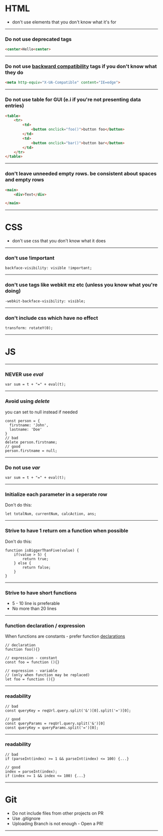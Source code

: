 # HTML
* don't use elements that you don't know what it's for

---
### Do not use deprecated tags

```html
<center>Hello<center>
```

---

### Do not use [backward compatibility](https://stackoverflow.com/questions/6771258/what-does-meta-http-equiv-x-ua-compatible-content-ie-edge-do) tags if you don't know what they do

```html
<meta http-equiv="X-UA-Compatible" content="IE=edge">
```

---

### Do not use table for GUI (e.i if you're not presenting data entries)

```html
<table>
    <tr>
        <td>
            <button onclick="foo()">button foo</button>
        </td>
        <td>
            <button onclick="bar()">button bar</button>
        </td>
    </tr>
</table>
```

---

### don't leave unneeded empty rows. be consistent about spaces and empty rows

```html
<main>
    <div>Text</div>

</main>
```



---

# CSS
* don't use css that you don't know what it does

---
### don't use !important

```
backface-visibility: visible !important;
```

---
### don't use tags like webkit mz etc (unless you know what you're doing)

```
-webkit-backface-visibility: visible;
```

---

### don't include css which have no effect

```
transform: rotateY(0);
```


---
# JS
###

---
### NEVER use *eval*
```
var sum = t + "=" + eval(t);
```

---
### Avoid using *delete*
you can set to null instead if needed
```
const person = {
  firstname: 'John',
  lastname: 'Doe'
}
// bad
delete person.firstname;
// good
person.firstname = null;
```

---
### Do not use *var*
```
var sum = t + "=" + eval(t);
```


---
### Initialize each parameter in a seperate row
Don't do this:
```
let totalNum, currentNum, calcAction, ans;
```

---
### Strive to have 1 return om a function when possible
Don't do this:
```
function isBiggerThanFive(value) {
    if(value > 5) {
        return true;
    } else {
        return false;
    }
}
```
---
### Strive to have short functions
* 5 - 10 line is prreferable
* No more than 20 lines

---
### function declaration / expression
When functions are constants - prefer function [declarations](https://javascriptweblog.wordpress.com/2010/07/06/function-declarations-vs-function-expressions/)
```
// declaration
function foo(){}

// expression - constant
const foo = function (){}

// expression - variable
// (only when function may be replaced)
let foo = function (){}
```


---
### readability
```
// bad
const queryKey = reqUrl.query.split('&')[0].split('=')[0];

// good
const queryParams = reqUrl.query.split('&')[0]
const queryKey = queryParams.split('=')[0];
```

---
### readability
```
// bad
if (parseInt(index) >= 1 && parseInt(index) <= 100) {...}

// good
index = parseInt(index);
if (index >= 1 && index <= 100) {...}
```

---


# Git
* Do not include files from other projects on PR
* Use .gitignore
* Uploading Branch is not enough - Open a PR!

---